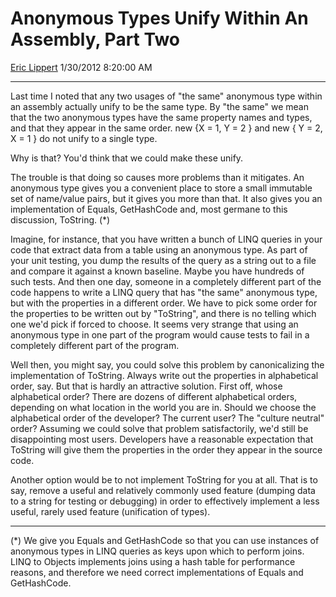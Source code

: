 <div id="page">

# Anonymous Types Unify Within An Assembly, Part Two

[Eric Lippert](https://social.msdn.microsoft.com/profile/Eric%20Lippert) 1/30/2012 8:20:00 AM

-----

<div id="content">

<div class="mine">

Last time I noted that any two usages of "the same" anonymous type within an assembly actually unify to be the same type. By "the same" we mean that the two anonymous types have the same property names and types, and that they appear in the same order. <span class="code">new {X = 1, Y = 2 }</span> and <span class="code">new { Y = 2, X = 1 }</span> do not unify to a single type.

Why is that? You'd think that we could make these unify.

The trouble is that doing so causes more problems than it mitigates. An anonymous type gives you a convenient place to store a small immutable set of name/value pairs, but it gives you more than that. It also gives you an implementation of Equals, GetHashCode and, most germane to this discussion, ToString. (\*)

Imagine, for instance, that you have written a bunch of LINQ queries in your code that extract data from a table using an anonymous type. As part of your unit testing, you dump the results of the query as a string out to a file and compare it against a known baseline. Maybe you have hundreds of such tests. And then one day, someone in a completely different part of the code happens to write a LINQ query that has "the same" anonymous type, but with the properties in a different order. We have to pick some order for the properties to be written out by "ToString", and there is no telling which one we'd pick if forced to choose. It seems very strange that using an anonymous type in one part of the program would cause tests to fail in a completely different part of the program.

Well then, you might say, you could solve this problem by canonicalizing the implementation of ToString. Always write out the properties in alphabetical order, say. But that is hardly an attractive solution. First off, whose alphabetical order? There are dozens of different alphabetical orders, depending on what location in the world you are in. Should we choose the alphabetical order of the developer? The current user? The "culture neutral" order? Assuming we could solve that problem satisfactorily, we'd still be disappointing most users. Developers have a reasonable expectation that ToString will give them the properties in the order they appear in the source code.

Another option would be to not implement ToString for you at all. That is to say, remove a useful and relatively commonly used feature (dumping data to a string for testing or debugging) in order to effectively implement a less useful, rarely used feature (unification of types).

-----

(\*) We give you Equals and GetHashCode so that you can use instances of anonymous types in LINQ queries as keys upon which to perform joins. LINQ to Objects implements joins using a hash table for performance reasons, and therefore we need correct implementations of Equals and GetHashCode.

</div>

</div>

</div>

